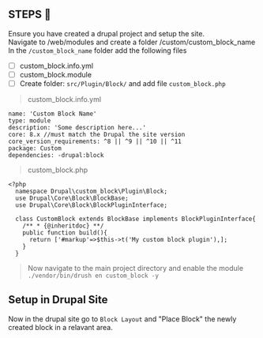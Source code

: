 ## STEPS 📔
Ensure you have created a drupal project and setup the site. <br>
Navigate to /web/modules and create a folder /custom/custom_block_name <br>
In the `/custom_block_name` folder add the following files
- [ ] custom_block.info.yml
- [ ] custom_block.module
- [ ] Create folder: `src/Plugin/Block/` and add file `custom_block.php`
> custom_block.info.yml
```
name: 'Custom Block Name'
type: module
description: 'Some description here...'
core: 8.x //must match the Drupal the site version
core_version_requirements: ^8 || ^9 || ^10 || ^11
package: Custom
dependencies: -drupal:block
```
> custom_block.php
```
<?php
  namespace Drupal\custom_block\Plugin\Block;
  use Drupal\Core\Block\BlockBase;
  use Drupal\Core\Block\BlockPluginInterface;

  class CustomBlock extends BlockBase implements BlockPluginInterface{
    /** * {@inheritdoc} **/
    public function build(){
      return ['#markup'=>$this->t('My custom block plugin'),];
    }
  }
```
> Now navigate to the main project directory and enable the module `./vendor/bin/drush en custom_block -y`
## Setup in Drupal Site
Now in the drupal site go to `Block Layout` and "Place Block" the newly created block in a relavant area.
